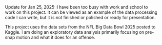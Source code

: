 Update for Jan 25, 2025: I have been too busy with work and school to work on this project.
It can be viewed as an example of the data processing code I can write, but it is not finished or polished or ready for presentation.

This project uses the data sets from the NFL Big Data Bowl 2025 posted to Kaggle. 
I am doing an exploratory data analysis primarily focusing on pre-snap motion and what it does for an offense. 
